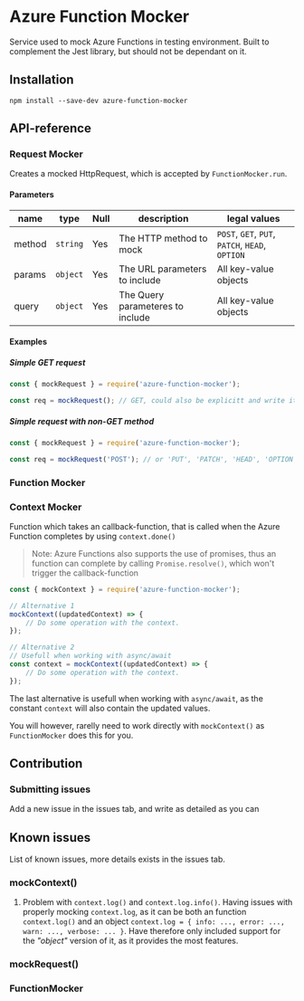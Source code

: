 Azure Function Mocker
====================

Service used to mock Azure Functions in testing environment.
Built to complement the Jest library, but should not be dependant on it.

## Installation

```
npm install --save-dev azure-function-mocker
```

## API-reference

### Request Mocker
Creates a mocked HttpRequest, which is accepted by `FunctionMocker.run`.

#### Parameters
|  name    |     type    | Null  |         description             |                  legal values                   |
| -------  | ----------- | ----- | --------------------------------| ----------------------------------------------- |
| method   | `string`    | Yes   | The HTTP method to mock         | `POST`, `GET`, `PUT`, `PATCH`, `HEAD`, `OPTION` |
| params   | `object`    | Yes   | The URL parameters to include   | All key-value objects                           |
| query    | `object`    | Yes   | The Query parameteres to include| All key-value objects                           |

#### Examples

##### Simple GET request
```js
const { mockRequest } = require('azure-function-mocker');

const req = mockRequest(); // GET, could also be explicitt and write it in.
```

##### Simple request with non-GET method
```js
const { mockRequest } = require('azure-function-mocker');

const req = mockRequest('POST'); // or 'PUT', 'PATCH', 'HEAD', 'OPTION', ...
```

### Function Mocker


### Context Mocker

Function which takes an callback-function,
that is called when the Azure Function completes by using `context.done()`

> Note: Azure Functions also supports the use of promises, thus an function can complete by calling
> `Promise.resolve()`, which won't trigger the callback-function

```js
const { mockContext } = require('azure-function-mocker');

// Alternative 1
mockContext((updatedContext) => {
    // Do some operation with the context.
});

// Alternative 2
// Usefull when working with async/await
const context = mockContext((updatedContext) => {
    // Do some operation with the context.
});
```

The last alternative is usefull when working with `async/await`, as the constant `context` will also contain the updated values.

You will however, rarelly need to work directly with `mockContext()` as `FunctionMocker` does this for you.

## Contribution

### Submitting issues
Add a new issue in the issues tab, and write as detailed as you can

## Known issues
List of known issues, more details exists in the issues tab.

### mockContext()

1. Problem with `context.log()` and `context.log.info()`. Having issues with properly mocking `context.log`, as it
   can be both an function `context.log()` and an object `context.log = { info: ..., error: ..., warn: ..., verbose: ... }`. Have therefore only included support for the _"object"_ version of it, as it provides the most features.

### mockRequest()

### FunctionMocker
